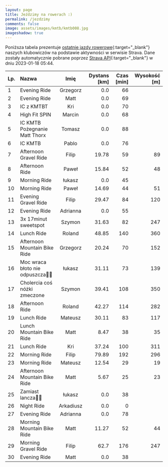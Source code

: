 ```yaml
---
layout: page
title: Jeździmy na rowerach :)
permalink: /jezdzimy
comments: false
image: assets/images/kmtb/kmtb008.jpg
imageshadow: true
---
```


Poniższa tabela prezentuje [ostatnie jazdy rowerowe](https://www.strava.com/clubs/336381){:target="_blank"} naszych klubowiczów na podstawie aktywności w serwisie Strava. Dane zostały automatycznie pobrane poprzez [Strava API](https://developers.strava.com/docs/reference/#api-Clubs-getClubActivitiesById){:target="_blank"} w dniu 2023-01-18 05:44.

Lp. | Nazwa | Imię | Dystans [km] | Czas [min] | Wysokość [m]
:--- | :--- | :---: | ---: | ---: | ---:
1|Evening Ride|Grzegorz|0.0|66|
2|Evening Ride|Matt|0.0|69|
3|IC z KMTBT|Kri|0.0|70|
4|High Fit SPIN|Marcin|0.0|68|
5|IC KMTB Pożegnanie Matt Thorx|Tomasz|0.0|88|
6|IC KMTB|Pablo|0.0|76|
7|Afternoon Gravel Ride|Filip|19.78|59|89
8|Afternoon Ride|Paweł|15.84|52|48
9|Morning Ride|łukasz|0.0|45|
10|Morning Ride|Paweł|14.69|44|51
11|Evening Gravel Ride|Filip|29.47|84|120
12|Evening Ride|Adrianna|0.0|55|
13|3x 17minut sweetspot|Szymon|31.63|82|247
14|Lunch Ride|Roland|48.85|140|360
15|Afternoon Mountain Bike Ride|Grzegorz|20.24|70|152
16|Moc wraca błoto nie odpuszcza🚵‍♀️|łukasz|31.11|73|139
17|Cholercia coś nóżki zmeczone|Szymon|39.41|108|350
18|Afternoon Ride|Roland|42.27|114|282
19|Lunch Ride|Mateusz|30.11|83|117
20|Lunch Mountain Bike Ride|Matt|8.47|38|35
21|Lunch Ride|Kri|37.24|100|311
22|Morning Ride|Filip|79.89|192|296
23|Morning Ride|Mateusz|12.54|29|19
24|Afternoon Mountain Bike Ride|Matt|5.67|25|23
25|Zamiast lancza🍻🤟|łukasz|0.0|38|
26|Night Ride|Arkadiusz|0.0|0|
27|Evening Ride|Adrianna|0.0|78|
28|Morning Mountain Bike Ride|Matt|11.27|52|44
29|Morning Gravel Ride|Filip|62.7|176|247
30|Evening Ride|Matt|0.0|38|
